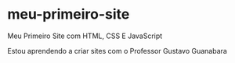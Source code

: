 # meu-primeiro-site
 Meu Primeiro Site com HTML, CSS E JavaScript

 Estou aprendendo a criar sites com o Professor Gustavo Guanabara
